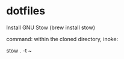 # dotfiles

Install GNU Stow (brew install stow)

command:
within the cloned directory, inoke: 

stow . -t ~

